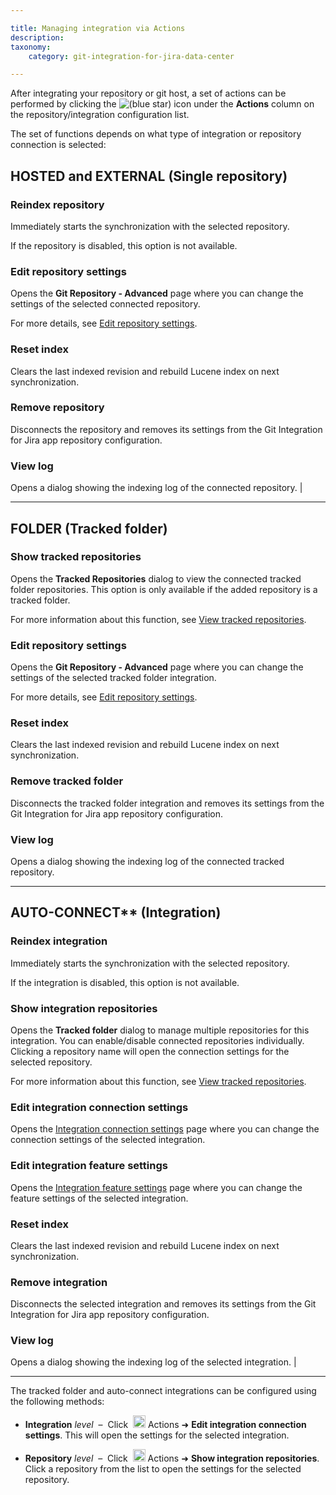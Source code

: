 ```yaml
---

title: Managing integration via Actions
description:
taxonomy:
    category: git-integration-for-jira-data-center

---
```

After integrating your repository or git host, a set of actions can be performed by clicking the ![(blue star)](https://bigbrassband.atlassian.net/wiki/s/-1639011364/6452/8b4898d3c114827e64ec143b4fa79bb76a6cfa5b/_/images/icons/emoticons/star_blue.png) icon under the **Actions** column on the repository/integration configuration list.

The set of functions depends on what type of integration or repository connection is selected:

## HOSTED and EXTERNAL (Single repository)

### Reindex repository

Immediately starts the synchronization with the selected repository.

<div class="bbb-callout bbb--tip">
    <div class="irow">
    <div class="ilogobox">
        <span class="logoimg"></span>
    </div>
    <div class="imsgbox">
        If the repository is disabled, this option is not available.
    </div>
    </div>
</div>

### Edit repository settings

Opens the **Git Repository - Advanced** page where you can change the settings of the selected connected repository.

For more details, see [Edit repository settings](/git-integration-for-jira-self-managed/edit-repository-settings/).

### Reset index

Clears the last indexed revision and rebuild Lucene index on next synchronization.

### Remove repository

Disconnects the repository and removes its settings from the Git Integration for Jira app repository configuration.

### View log

Opens a dialog showing the indexing log of the connected repository. |

* * *

## FOLDER (Tracked folder)

### Show tracked repositories

Opens the **Tracked Repositories** dialog to view the connected tracked folder repositories. This option is only available if the added repository is a tracked folder.

For more information about this function, see [View tracked repositories](/git-integration-for-jira-self-managed/show-tracked-or-integration-repositories/).

### Edit repository settings

Opens the **Git Repository - Advanced** page where you can change the settings of the selected tracked folder integration.

For more details, see [Edit repository settings](/git-integration-for-jira-self-managed/edit-repository-settings/).

### Reset index

Clears the last indexed revision and rebuild Lucene index on next synchronization.

### Remove tracked folder

Disconnects the tracked folder integration and removes its settings from the Git Integration for Jira app repository configuration.

### View log
Opens a dialog showing the indexing log of the connected tracked repository.

* * *

## AUTO-CONNECT** (Integration)

### Reindex integration

Immediately starts the synchronization with the selected repository.

<div class="bbb-callout bbb--tip">
    <div class="irow">
    <div class="ilogobox">
        <span class="logoimg"></span>
    </div>
    <div class="imsgbox">
        If the integration is disabled, this option is not available.
    </div>
    </div>
</div>

### Show integration repositories

Opens the **Tracked folder** dialog to manage multiple repositories for this integration. You can enable/disable connected repositories individually. Clicking a repository name will open the connection settings for the selected repository.

For more information about this function, see [View tracked repositories](/git-integration-for-jira-self-managed/show-tracked-or-integration-repositories/).

### Edit integration connection settings

Opens the [Integration connection settings](/git-integration-for-jira-self-managed/edit-integration-connection-settings/) page where you can change the connection settings of the selected integration.

### Edit integration feature settings

Opens the [Integration feature settings](/git-integration-for-jira-self-managed/edit-integration-feature-settings/) page where you can change the feature settings of the selected integration.

### Reset index

Clears the last indexed revision and rebuild Lucene index on next synchronization.

### Remove integration

Disconnects the selected integration and removes its settings from the Git Integration for Jira app repository configuration.

### View log

Opens a dialog showing the indexing log of the selected integration. |

* * *

The tracked folder and auto-connect integrations can be configured using the following methods:

*   **Integration** _level_  –  Click  <img src='https://pf-emoji-service--cdn.us-east-1.prod.public.atl-paas.net/standard/a51a7674-8d5d-4495-a2d2-a67c090f5c3b/32x32/2699.png' width=20 height=20 /> Actions ➜ **Edit integration connection settings**. This will open the settings for the selected integration.

*   **Repository** _level_  –  Click  <img src='https://pf-emoji-service--cdn.us-east-1.prod.public.atl-paas.net/standard/a51a7674-8d5d-4495-a2d2-a67c090f5c3b/32x32/2699.png' width=20 height=20 /> Actions ➜ **Show integration repositories**. Click a repository from the list to open the settings for the selected repository.

